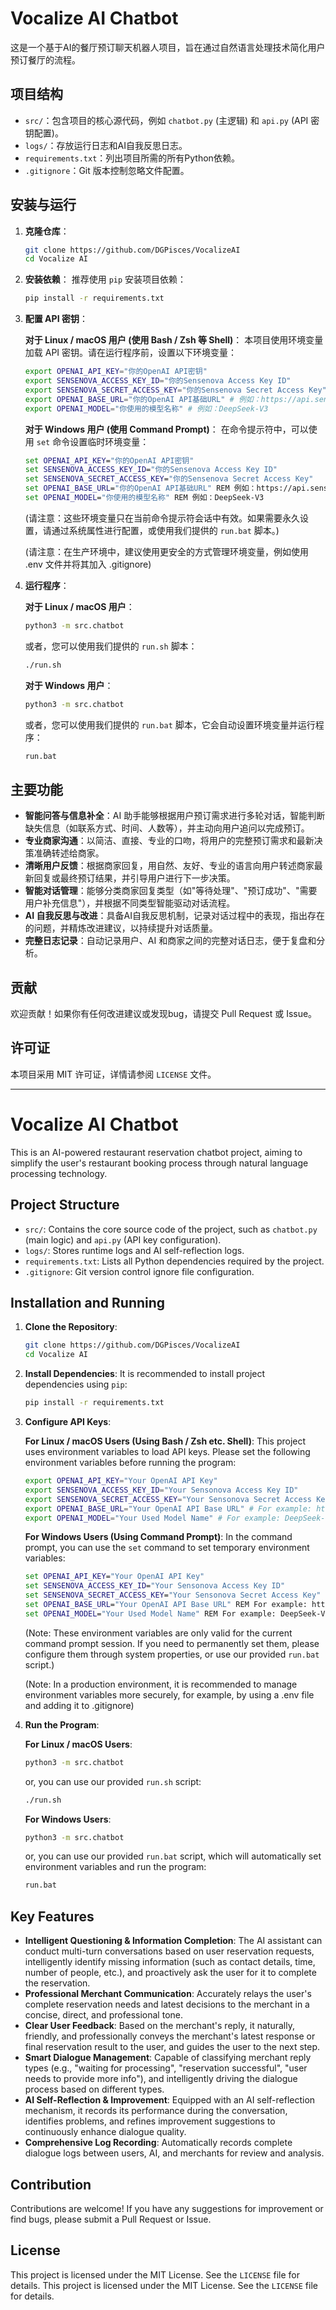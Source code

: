 # Vocalize AI Chatbot

这是一个基于AI的餐厅预订聊天机器人项目，旨在通过自然语言处理技术简化用户预订餐厅的流程。

## 项目结构

- `src/`：包含项目的核心源代码，例如 `chatbot.py` (主逻辑) 和 `api.py` (API 密钥配置)。
- `logs/`：存放运行日志和AI自我反思日志。
- `requirements.txt`：列出项目所需的所有Python依赖。
- `.gitignore`：Git 版本控制忽略文件配置。

## 安装与运行

1. **克隆仓库**：
   ```bash
   git clone https://github.com/DGPisces/VocalizeAI
   cd Vocalize AI
   ```

2. **安装依赖**：
   推荐使用 `pip` 安装项目依赖：
   ```bash
   pip install -r requirements.txt
   ```

3. **配置 API 密钥**：

   **对于 Linux / macOS 用户 (使用 Bash / Zsh 等 Shell)**：
   本项目使用环境变量加载 API 密钥。请在运行程序前，设置以下环境变量：
   ```bash
   export OPENAI_API_KEY="你的OpenAI API密钥"
   export SENSENOVA_ACCESS_KEY_ID="你的Sensenova Access Key ID"
   export SENSENOVA_SECRET_ACCESS_KEY="你的Sensenova Secret Access Key"
   export OPENAI_BASE_URL="你的OpenAI API基础URL" # 例如：https://api.sensenova.cn/compatible-mode/v1/
   export OPENAI_MODEL="你使用的模型名称" # 例如：DeepSeek-V3
   ```
   **对于 Windows 用户 (使用 Command Prompt)**：
   在命令提示符中，可以使用 `set` 命令设置临时环境变量：
   ```cmd
   set OPENAI_API_KEY="你的OpenAI API密钥"
   set SENSENOVA_ACCESS_KEY_ID="你的Sensenova Access Key ID"
   set SENSENOVA_SECRET_ACCESS_KEY="你的Sensenova Secret Access Key"
   set OPENAI_BASE_URL="你的OpenAI API基础URL" REM 例如：https://api.sensenova.cn/compatible-mode/v1/
   set OPENAI_MODEL="你使用的模型名称" REM 例如：DeepSeek-V3
   ```
   (请注意：这些环境变量只在当前命令提示符会话中有效。如果需要永久设置，请通过系统属性进行配置，或使用我们提供的 `run.bat` 脚本。)

   (请注意：在生产环境中，建议使用更安全的方式管理环境变量，例如使用 .env 文件并将其加入 .gitignore)

4. **运行程序**：

   **对于 Linux / macOS 用户**：
   ```bash
   python3 -m src.chatbot
   ```
   或者，您可以使用我们提供的 `run.sh` 脚本：
   ```bash
   ./run.sh
   ```

   **对于 Windows 用户**：
   ```cmd
   python3 -m src.chatbot
   ```
   或者，您可以使用我们提供的 `run.bat` 脚本，它会自动设置环境变量并运行程序：
   ```cmd
   run.bat
   ```

## 主要功能

- **智能问答与信息补全**：AI 助手能够根据用户预订需求进行多轮对话，智能判断缺失信息（如联系方式、时间、人数等），并主动向用户追问以完成预订。
- **专业商家沟通**：以简洁、直接、专业的口吻，将用户的完整预订需求和最新决策准确转述给商家。
- **清晰用户反馈**：根据商家回复，用自然、友好、专业的语言向用户转述商家最新回复或最终预订结果，并引导用户进行下一步决策。
- **智能对话管理**：能够分类商家回复类型（如"等待处理"、"预订成功"、"需要用户补充信息"），并根据不同类型智能驱动对话流程。
- **AI 自我反思与改进**：具备AI自我反思机制，记录对话过程中的表现，指出存在的问题，并精炼改进建议，以持续提升对话质量。
- **完整日志记录**：自动记录用户、AI 和商家之间的完整对话日志，便于复盘和分析。

## 贡献

欢迎贡献！如果你有任何改进建议或发现bug，请提交 Pull Request 或 Issue。

## 许可证

本项目采用 MIT 许可证，详情请参阅 `LICENSE` 文件。

---

# Vocalize AI Chatbot

This is an AI-powered restaurant reservation chatbot project, aiming to simplify the user's restaurant booking process through natural language processing technology.

## Project Structure

- `src/`: Contains the core source code of the project, such as `chatbot.py` (main logic) and `api.py` (API key configuration).
- `logs/`: Stores runtime logs and AI self-reflection logs.
- `requirements.txt`: Lists all Python dependencies required by the project.
- `.gitignore`: Git version control ignore file configuration.

## Installation and Running

1.  **Clone the Repository**:
    ```bash
    git clone https://github.com/DGPisces/VocalizeAI
    cd Vocalize AI
    ```

2.  **Install Dependencies**:
    It is recommended to install project dependencies using `pip`:
    ```bash
    pip install -r requirements.txt
    ```

3.  **Configure API Keys**:

    **For Linux / macOS Users (Using Bash / Zsh etc. Shell)**:
    This project uses environment variables to load API keys. Please set the following environment variables before running the program:
    ```bash
    export OPENAI_API_KEY="Your OpenAI API Key"
    export SENSENOVA_ACCESS_KEY_ID="Your Sensonova Access Key ID"
    export SENSENOVA_SECRET_ACCESS_KEY="Your Sensonova Secret Access Key"
    export OPENAI_BASE_URL="Your OpenAI API Base URL" # For example: https://api.sensenova.cn/compatible-mode/v1/
    export OPENAI_MODEL="Your Used Model Name" # For example: DeepSeek-V3
    ```
    **For Windows Users (Using Command Prompt)**:
    In the command prompt, you can use the `set` command to set temporary environment variables:
    ```cmd
    set OPENAI_API_KEY="Your OpenAI API Key"
    set SENSENOVA_ACCESS_KEY_ID="Your Sensonova Access Key ID"
    set SENSENOVA_SECRET_ACCESS_KEY="Your Sensonova Secret Access Key"
    set OPENAI_BASE_URL="Your OpenAI API Base URL" REM For example: https://api.sensenova.cn/compatible-mode/v1/
    set OPENAI_MODEL="Your Used Model Name" REM For example: DeepSeek-V3
    ```
    (Note: These environment variables are only valid for the current command prompt session. If you need to permanently set them, please configure them through system properties, or use our provided `run.bat` script.)

    (Note: In a production environment, it is recommended to manage environment variables more securely, for example, by using a .env file and adding it to .gitignore)

4.  **Run the Program**:

    **For Linux / macOS Users**:
    ```bash
    python3 -m src.chatbot
    ```
    or, you can use our provided `run.sh` script:
    ```bash
    ./run.sh
    ```

    **For Windows Users**:
    ```cmd
    python3 -m src.chatbot
    ```
    or, you can use our provided `run.bat` script, which will automatically set environment variables and run the program:
    ```cmd
    run.bat
    ```

## Key Features

-   **Intelligent Questioning & Information Completion**: The AI assistant can conduct multi-turn conversations based on user reservation requests, intelligently identify missing information (such as contact details, time, number of people, etc.), and proactively ask the user for it to complete the reservation.
-   **Professional Merchant Communication**: Accurately relays the user's complete reservation needs and latest decisions to the merchant in a concise, direct, and professional tone.
-   **Clear User Feedback**: Based on the merchant's reply, it naturally, friendly, and professionally conveys the merchant's latest response or final reservation result to the user, and guides the user to the next step.
-   **Smart Dialogue Management**: Capable of classifying merchant reply types (e.g., "waiting for processing", "reservation successful", "user needs to provide more info"), and intelligently driving the dialogue process based on different types.
-   **AI Self-Reflection & Improvement**: Equipped with an AI self-reflection mechanism, it records its performance during the conversation, identifies problems, and refines improvement suggestions to continuously enhance dialogue quality.
-   **Comprehensive Log Recording**: Automatically records complete dialogue logs between users, AI, and merchants for review and analysis.

## Contribution

Contributions are welcome! If you have any suggestions for improvement or find bugs, please submit a Pull Request or Issue.

## License

This project is licensed under the MIT License. See the `LICENSE` file for details. 
This project is licensed under the MIT License. See the `LICENSE` file for details. 
